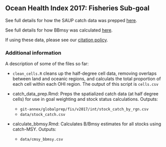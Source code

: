 ## Ocean Health Index 2017: Fisheries Sub-goal

See full details for how the SAUP catch data was prepped [here](https://cdn.rawgit.com/OHI-Science/ohiprep/master/globalprep/fis/v2017/catch_data_prep.html).

See full details for how BBmsy was calculated [here](https://cdn.rawgit.com/OHI-Science/ohiprep/master/globalprep/fis/v2017/calculate_bbmsy.html).

If using these data, please see our [citation policy](http://ohi-science.org/citation-policy/).



### Additional information
A description of some of the files so far:

* `clean_cells.R` cleans up the half-degree cell data, removing overlaps between land and oceanic regions, and calculats the total proportion of each cell within each OHI region. The output of this script is `cells.csv`

* catch_data_prep.Rmd: Preps the spatialized catch data (at half degree cells) for use in goal weighting and stock status calculations. Outputs:
  
   - `git-annex/globalprep/fis/v2017/int/stock_catch_by_rgn.csv`
   - `data/stock_catch.csv`

* calculate_bbmsy.Rmd: Calculates B/Bmsy estimates for all stocks using catch-MSY. Outputs:
  
  - `data/cmsy_bbmsy.csv`
    
   
   
   




  
